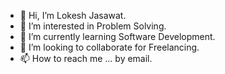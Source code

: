 - 👋 Hi, I’m Lokesh Jasawat.
- 👀 I’m interested in Problem Solving.
- 🌱 I’m currently learning Software Development.
- 💞️ I’m looking to collaborate for Freelancing.
- 📫 How to reach me ... by email.

<!---
lokeshgvr32/lokeshgvr32 is a ✨ special ✨ repository because its `README.md` (this file) appears on your GitHub profile.
You can click the Preview link to take a look at your changes.
--->

